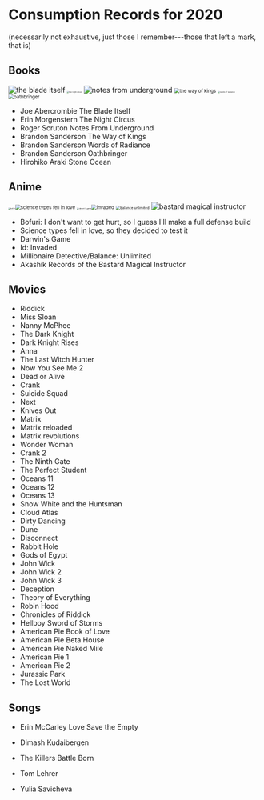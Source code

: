 # Consumption Records for 2020

(necessarily not exhaustive, just those I remember---those that left a mark, that is)

## Books

![the blade itself](https://i1.wp.com/joeabercrombie.com/wp-content/uploads/2014/03/uk-orig-the-blade-itself.jpg?resize=200%2C300&ssl=1) <img src="https://external-content.duckduckgo.com/iu/?u=http%3A%2F%2Fjohnesimpson.com%2Fimages%2Fnightcircuscover.jpg&f=1&nofb=1" alt="the night circus" style="zoom:25%;" /> ![notes from underground](https://external-content.duckduckgo.com/iu/?u=https%3A%2F%2Fupload.wikimedia.org%2Fwikipedia%2Fen%2Fe%2Fe0%2FNotes_from_Underground_by_Roger_Scruton.png&f=1&nofb=1) <img src="https://external-content.duckduckgo.com/iu/?u=https%3A%2F%2Ftse3.mm.bing.net%2Fth%3Fid%3DOIP.W-u9p_W-MvfR0luymRNVAAHaKs%26pid%3DApi&f=1" alt="the way of kings" style="zoom:67%;" /> <img src="https://external-content.duckduckgo.com/iu/?u=https%3A%2F%2Ftse3.mm.bing.net%2Fth%3Fid%3DOIP.fMiNsfPGlDbcWd857qpndwHaHa%26pid%3DApi&f=1" alt="words of radiance" style="zoom:25%;" /> <img src="https://external-content.duckduckgo.com/iu/?u=https%3A%2F%2Ftse3.mm.bing.net%2Fth%3Fid%3DOIP.vrrj5BBRXoEu1ZOROaVI0gAAAA%26pid%3DApi&f=1" alt="oathbringer" style="zoom: 67%;" />

* Joe Abercrombie The Blade Itself
* Erin Morgenstern The Night Circus
* Roger Scruton Notes From Underground
* Brandon Sanderson The Way of Kings
* Brandon Sanderson Words of Radiance
* Brandon Sanderson Oathbringer
* Hirohiko Araki Stone Ocean

## Anime

<img src="https://external-content.duckduckgo.com/iu/?u=https%3A%2F%2Fanimekaizoku.com%2Fwp-content%2Fuploads%2F2020%2F03%2F81LSmSv8l0L._RI_.jpg&f=1&nofb=1" alt="bofuri" style="zoom: 25%;" /><img src="https://external-content.duckduckgo.com/iu/?u=https%3A%2F%2Ftse1.mm.bing.net%2Fth%3Fid%3DOIP.zszwtTpDKhz2v_J8_uhIOwHaEK%26pid%3DApi&f=1" alt="science types fell in love" style="zoom:67%;" /> <img src="https://external-content.duckduckgo.com/iu/?u=https%3A%2F%2Fwww.otakutale.com%2Fwp-content%2Fuploads%2F2019%2F10%2FDarwins-Game-TV-Anime-Visual.jpg&f=1&nofb=1" alt="darwin's game" style="zoom: 25%;" /><img src="https://external-content.duckduckgo.com/iu/?u=https%3A%2F%2Flostinanime.com%2Fwp-content%2Fuploads%2F2020%2F01%2FID-01-23.jpg&f=1&nofb=1" alt="invaded" style="zoom: 67%;" /> <img src="https://external-content.duckduckgo.com/iu/?u=https%3A%2F%2Ftse2.mm.bing.net%2Fth%3Fid%3DOIP.SvI0iAdGWJd_6iY2khqzNAHaEK%26pid%3DApi&f=1" alt="balance unlimited" style="zoom:50%;" /> ![bastard magical instructor](https://external-content.duckduckgo.com/iu/?u=http%3A%2F%2Fwww.animenewsnetwork.com%2Fthumbnails%2Fcrop600x315%2Fencyc%2FA18795-3074565131.1489202330.jpg&f=1&nofb=1)

* Bofuri: I don't want to get hurt, so I guess I'll make a full defense build
* Science types fell in love, so they decided to test it
* Darwin's Game
* Id: Invaded
* Millionaire Detective/Balance: Unlimited
* Akashik Records of the Bastard Magical Instructor

## Movies

* Riddick
* Miss Sloan
* Nanny McPhee
* The Dark Knight
* Dark Knight Rises
* Anna
* The Last Witch Hunter
* Now You See Me 2
* Dead or Alive
* Crank
* Suicide Squad
* Next
* Knives Out
* Matrix
* Matrix reloaded
* Matrix revolutions
* Wonder Woman
* Crank 2
* The Ninth Gate
* The Perfect Student
* Oceans 11
* Oceans 12
* Oceans 13
* Snow White and the Huntsman
* Cloud Atlas
* Dirty Dancing
* Dune
* Disconnect
* Rabbit Hole
* Gods of Egypt
* John Wick
* John Wick 2
* John Wick 3
* Deception
* Theory of Everything
* Robin Hood
* Chronicles of Riddick
* Hellboy Sword of Storms
* American Pie Book of Love
* American Pie Beta House
* American Pie Naked Mile
* American Pie 1
* American Pie 2
* Jurassic Park
* The Lost World

## Songs

* Erin McCarley Love Save the Empty

* Dimash Kudaibergen

* The Killers Battle Born

* Tom Lehrer

* Yulia Savicheva

  

